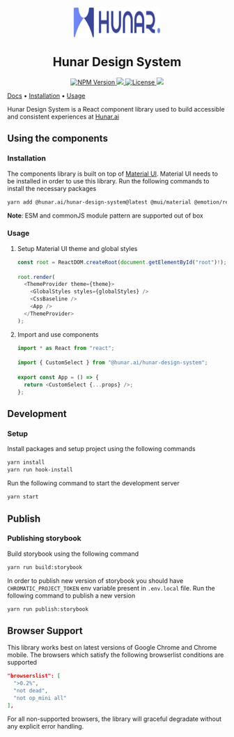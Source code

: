 <p align='center'>
<picture>
  <source media="(prefers-color-scheme: dark)" srcset=".storybook/public/logo-dark.svg" />
  <source media="(prefers-color-scheme: light)" srcset=".storybook/public/logo-light.svg" />

  <img align="center" width="200px" height="70px" src=".storybook/public/logo-light.svg"/>
</picture>
</p>

<h1 align='center'>Hunar Design System</h1>

<p align="center">
  <a title="package-version" href="https://www.npmjs.com/package/@hunar.ai/hunar-design-system">
    <img alt="NPM Version" src="https://img.shields.io/npm/v/@hunar.ai/hunar-design-system?color=blue">
  </a>
  <a title="build status" href="#">
    <img src="https://img.shields.io/static/v1?label=build&message=passing&color=GREEN" />
  </a>
  <a href="https://github.com/Hunar-ai/hunar-design-system/blob/main/LICENSE.md">
        <img src="https://img.shields.io/static/v1?label=license&message=MIT&color=GREEN" alt="License">
    </a>
  <a href="https://yarnpkg.com/" alt="yarn">
     <img src="https://img.shields.io/static/v1?label=maintained%20with&message=yarn&color=2188b6"/>
  </a>
</p>

[Docs](https://storybook--666ac08efe69dd9c59a1e4c6.chromatic.com) • [Installation](#installation) • [Usage](#usage)

Hunar Design System is a React component library used to build accessible and consistent experiences at [Hunar.ai](https://www.hunar.ai)

## Using the components

### Installation

The components library is built on top of [Material UI](https://mui.com/material-ui). Material UI needs to be installed in order to use this library. Run the following commands to install the necessary packages

```sh
yarn add @hunar.ai/hunar-design-system@latest @mui/material @emotion/react @emotion/styled
```

**Note**: ESM and commonJS module pattern are supported out of box

### Usage

1. Setup Material UI theme and global styles

   ```ts
   const root = ReactDOM.createRoot(document.getElementById("root")!);

   root.render(
     <ThemeProvider theme={theme}>
       <GlobalStyles styles={globalStyles} />
       <CssBaseline />
       <App />
     </ThemeProvider>
   );
   ```

2. Import and use components

   ```ts
   import * as React from "react";

   import { CustomSelect } from "@hunar.ai/hunar-design-system";

   export const App = () => {
     return <CustomSelect {...props} />;
   };
   ```

## Development

### Setup

Install packages and setup project using the following commands

```sh
yarn install
yarn run hook-install
```

Run the following command to start the development server

```sh
yarn start
```

## Publish

### Publishing storybook

Build storybook using the following command

```sh
yarn run build:storybook
```

In order to publish new version of storybook you should have `CHROMATIC_PROJECT_TOKEN` env variable present in `.env.local` file. Run the following command to publish a new version

```sh
yarn run publish:storybook
```

<!--
[![FOSSA Status](https://app.fossa.io/api/projects/git%2Bhttps%3A%2F%2Fgithub.com%2Fhshoff%2Fvx.svg?type=large)](https://app.fossa.io/projects/git%2Bhttps%3A%2F%2Fgithub.com%2Fhshoff%2Fvx?ref=badge_large) -->

## Browser Support

This library works best on latest versions of Google Chrome and Chrome mobile. The browsers which satisfy the following browserlist conditions are supported

```json
"browserslist": [
  ">0.2%",
  "not dead",
  "not op_mini all"
],
```

For all non-supported browsers, the library will graceful degradate without any explicit error handling.

